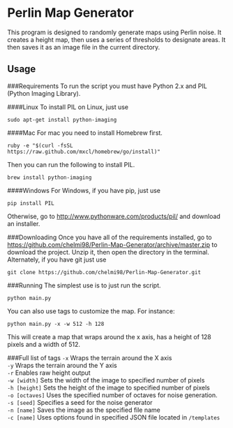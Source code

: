 Perlin Map Generator
==
This program is designed to randomly generate maps using Perlin noise. It creates a height map, then uses a series of thresholds to designate areas. It then saves it as an image file in the current directory.  

Usage
-----
###Requirements
To run the script you must have Python 2.x and PIL (Python Imaging Library).

####Linux
To install PIL on Linux, just use
```
sudo apt-get install python-imaging
```

####Mac
For mac you need to install Homebrew first.
```
ruby -e "$(curl -fsSL https://raw.github.com/mxcl/homebrew/go/install)"
```
Then you can run the following to install PIL.
```
brew install python-imaging
```

####Windows
For Windows, if you have pip, just use
```
pip install PIL
```
Otherwise, go to http://www.pythonware.com/products/pil/ and download an installer.

###Downloading
Once you have all of the requirements installed, go to https://github.com/chelmi98/Perlin-Map-Generator/archive/master.zip to download the project. Unzip it, then open the directory in the terminal. Alternately, if you have git just use
```
git clone https://github.com/chelmi98/Perlin-Map-Generator.git
```

###Running
The simplest use is to just run the script.

```
python main.py
```
You can also use tags to customize the map. For instance:

```
python main.py -x -w 512 -h 128
```
This will create a map that wraps around the x axis, has a height of 128 pixels and a width of 512.

###Full list of tags
`-x` Wraps the terrain around the X axis  
`-y` Wraps the terrain around the Y axis  
`-r` Enables raw height output  
`-w [width]` Sets the width of the image to specified number of pixels  
`-h [height]` Sets the height of the image to specified number of pixels  
`-o [octaves]` Uses the specified number of octaves for noise generation.  
`-s [seed]` Specifies a seed for the noise generator  
`-n [name]` Saves the image as the specified file name  
`-c [name]` Uses options found in specified JSON file located in `/templates`
